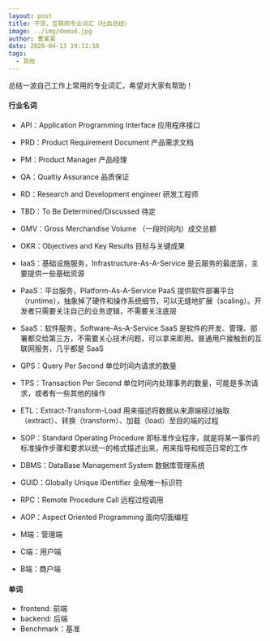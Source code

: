 ```yaml
---
layout: post
title: 干货，互联网专业词汇（吐血总结）
image: ../img/demo4.jpg
author: 曹某某
date: 2020-04-13 19:13:10
tags: 
  - 其他
---
```


总结一波自己工作上常用的专业词汇，希望对大家有帮助！

#### 行业名词
- API：Application Programming Interface 应用程序接口
- PRD：Product Requirement Document 产品需求文档
- PM：Product Manager 产品经理
- QA：Qualtiy Assurance 品质保证
- RD：Research and Development engineer 研发工程师
- TBD：To Be Determined/Discussed 待定
- GMV：Gross Merchandise Volume （一段时间内）成交总额
- OKR：Objectives and Key Results 目标与关键成果

- IaaS：基础设施服务，Infrastructure-As-A-Service 是云服务的最底层，主要提供一些基础资源
- PaaS：平台服务，Platform-As-A-Service PaaS 提供软件部署平台（runtime），抽象掉了硬件和操作系统细节，可以无缝地扩展（scaling）。开发者只需要关注自己的业务逻辑，不需要关注底层
- SaaS：软件服务，Software-As-A-Service SaaS 是软件的开发、管理、部署都交给第三方，不需要关心技术问题，可以拿来即用。普通用户接触到的互联网服务，几乎都是 SaaS
- QPS：Query Per Second 单位时间内请求的数量
- TPS：Transaction Per Second 单位时间内处理事务的数量，可能是多次请求，或者有一些其他的操作
- ETL：Extract-Transform-Load 用来描述将数据从来源端经过抽取（extract）、转换（transform）、加载（load）至目的端的过程
- SOP：Standard Operating Procedure 即标准作业程序，就是将某一事件的标准操作步骤和要求以统一的格式描述出来，用来指导和规范日常的工作
- DBMS：DataBase Management System 数据库管理系统
- GUID：Globally Unique IDentifier 全局唯一标识符
- RPC：Remote Procedure Call 远程过程调用
- AOP：Aspect Oriented Programming 面向切面编程

- M端：管理端
- C端：用户端
- B端：商户端
  
#### 单词
- frontend: 前端
- backend: 后端
- Benchmark：基准

